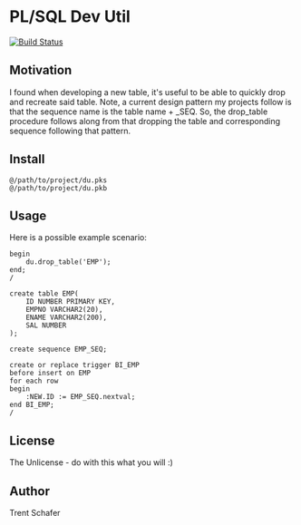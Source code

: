 # PL/SQL Dev Util

[![Build Status](https://travis-ci.org/tschf/pldu.svg?branch=master)](https://travis-ci.org/tschf/pldu)

## Motivation

I found when developing a new table, it's useful to be able to quickly drop and recreate said table. Note, a current design pattern my projects follow is that the sequence name is the table name + _SEQ. So, the drop_table procedure follows along from that dropping the table and corresponding sequence following that pattern.

## Install

```
@/path/to/project/du.pks
@/path/to/project/du.pkb
```

## Usage

Here is a possible example scenario:

```
begin
    du.drop_table('EMP');
end;
/

create table EMP(
    ID NUMBER PRIMARY KEY,
    EMPNO VARCHAR2(20),
    ENAME VARCHAR2(200),
    SAL NUMBER
);

create sequence EMP_SEQ;

create or replace trigger BI_EMP
before insert on EMP
for each row
begin
    :NEW.ID := EMP_SEQ.nextval;
end BI_EMP;
/
```
## License

The Unlicense - do with this what you will :)

## Author

Trent Schafer
